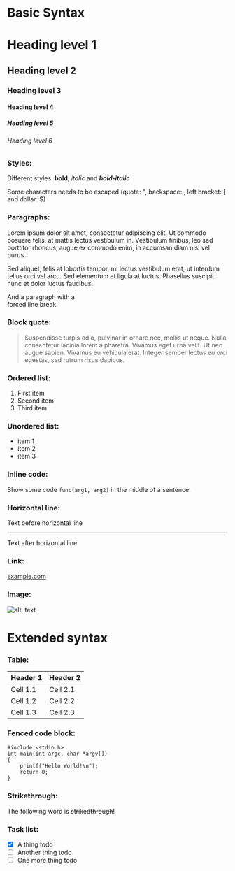 # Basic Syntax

# Heading level 1
## Heading level 2
### Heading level 3
#### Heading level 4
##### Heading level 5
###### Heading level 6

### Styles:

Different styles: **bold**, *italic* and ***bold-italic***

Some characters needs to be escaped (quote: ", backspace: \, left bracket: [ and dollar: $)

### Paragraphs:

Lorem ipsum dolor sit amet, consectetur adipiscing elit. Ut commodo posuere
felis, at mattis lectus vestibulum in. Vestibulum finibus, leo sed porttitor
rhoncus, augue ex commodo enim, in accumsan diam nisl vel purus.

Sed aliquet, felis at lobortis tempor, mi lectus vestibulum erat, ut interdum
tellus orci vel arcu. Sed elementum et ligula at luctus. Phasellus suscipit
nunc et dolor luctus faucibus.

And a paragraph with a<br>
forced line break.

### Block quote:

> Suspendisse turpis odio, pulvinar in ornare nec, mollis ut neque. Nulla
> consectetur lacinia lorem a pharetra. Vivamus eget urna velit. Ut nec
> augue sapien. Vivamus eu vehicula erat. Integer semper lectus eu orci
> egestas, sed rutrum risus dapibus.

### Ordered list:

1. First item
2. Second item
3. Third item

### Unordered list:

- item 1
- item 2
- item 3

### Inline code:

Show some code `func(arg1, arg2)` in the middle of a sentence.

### Horizontal line:

Text before horizontal line

---

Text after horizontal line

### Link:

[example.com](https://example.com)

### Image:

![alt. text](image.jpg)

# Extended syntax

### Table:

| Header 1 | Header 2 |
| -------- | -------- |
| Cell 1.1 | Cell 2.1 |
| Cell 1.2 | Cell 2.2 |
| Cell 1.3 | Cell 2.3 |

### Fenced code block:

```
#include <stdio.h>
int main(int argc, char *argv[])
{
    printf("Hello World!\n");
    return 0;
}
```

### Strikethrough:

The following word is ~~strikedthrough~~!

### Task list:
- [x] A thing todo
- [ ] Another thing todo
- [ ] One more thing todo
